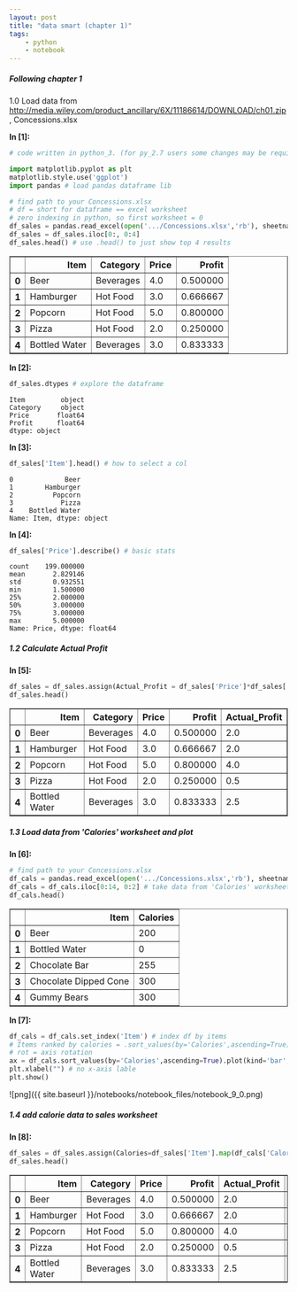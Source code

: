 ```yaml
---
layout: post
title: "data smart (chapter 1)"
tags:
    - python
    - notebook
---
```



##### Following chapter 1
1.0 Load data from http://media.wiley.com/product_ancillary/6X/11186614/DOWNLOAD/ch01.zip, Concessions.xlsx

**In [1]:**

```python
# code written in python_3. (for py_2.7 users some changes may be required)

import matplotlib.pyplot as plt
matplotlib.style.use('ggplot')
import pandas # load pandas dataframe lib

# find path to your Concessions.xlsx
# df = short for dataframe == excel worksheet
# zero indexing in python, so first worksheet = 0
df_sales = pandas.read_excel(open('.../Concessions.xlsx','rb'), sheetname=0)
df_sales = df_sales.iloc[0:, 0:4]
df_sales.head() # use .head() to just show top 4 results
```

<div>
<table border="1">
  <thead>
    <tr style="text-align: right;">
      <th></th>
      <th>Item</th>
      <th>Category</th>
      <th>Price</th>
      <th>Profit</th>
    </tr>
  </thead>
  <tbody>
    <tr>
      <th>0</th>
      <td>Beer</td>
      <td>Beverages</td>
      <td>4.0</td>
      <td>0.500000</td>
    </tr>
    <tr>
      <th>1</th>
      <td>Hamburger</td>
      <td>Hot Food</td>
      <td>3.0</td>
      <td>0.666667</td>
    </tr>
    <tr>
      <th>2</th>
      <td>Popcorn</td>
      <td>Hot Food</td>
      <td>5.0</td>
      <td>0.800000</td>
    </tr>
    <tr>
      <th>3</th>
      <td>Pizza</td>
      <td>Hot Food</td>
      <td>2.0</td>
      <td>0.250000</td>
    </tr>
    <tr>
      <th>4</th>
      <td>Bottled Water</td>
      <td>Beverages</td>
      <td>3.0</td>
      <td>0.833333</td>
    </tr>
  </tbody>
</table>
</div>



**In [2]:**

```python
df_sales.dtypes # explore the dataframe
```




    Item         object
    Category     object
    Price       float64
    Profit      float64
    dtype: object



**In [3]:**

```python
df_sales['Item'].head() # how to select a col
```




    0             Beer
    1        Hamburger
    2          Popcorn
    3            Pizza
    4    Bottled Water
    Name: Item, dtype: object



**In [4]:**

```python
df_sales['Price'].describe() # basic stats
```




    count    199.000000
    mean       2.829146
    std        0.932551
    min        1.500000
    25%        2.000000
    50%        3.000000
    75%        3.000000
    max        5.000000
    Name: Price, dtype: float64



##### 1.2 Calculate Actual Profit

**In [5]:**

```python
df_sales = df_sales.assign(Actual_Profit = df_sales['Price']*df_sales['Profit']) # adds new col
df_sales.head()
```

<div>
<table border="1">
  <thead>
    <tr style="text-align: right;">
      <th></th>
      <th>Item</th>
      <th>Category</th>
      <th>Price</th>
      <th>Profit</th>
      <th>Actual_Profit</th>
    </tr>
  </thead>
  <tbody>
    <tr>
      <th>0</th>
      <td>Beer</td>
      <td>Beverages</td>
      <td>4.0</td>
      <td>0.500000</td>
      <td>2.0</td>
    </tr>
    <tr>
      <th>1</th>
      <td>Hamburger</td>
      <td>Hot Food</td>
      <td>3.0</td>
      <td>0.666667</td>
      <td>2.0</td>
    </tr>
    <tr>
      <th>2</th>
      <td>Popcorn</td>
      <td>Hot Food</td>
      <td>5.0</td>
      <td>0.800000</td>
      <td>4.0</td>
    </tr>
    <tr>
      <th>3</th>
      <td>Pizza</td>
      <td>Hot Food</td>
      <td>2.0</td>
      <td>0.250000</td>
      <td>0.5</td>
    </tr>
    <tr>
      <th>4</th>
      <td>Bottled Water</td>
      <td>Beverages</td>
      <td>3.0</td>
      <td>0.833333</td>
      <td>2.5</td>
    </tr>
  </tbody>
</table>
</div>

##### 1.3 Load data from 'Calories' worksheet and plot

**In [6]:**

```python
# find path to your Concessions.xlsx
df_cals = pandas.read_excel(open('.../Concessions.xlsx','rb'), sheetname=1)
df_cals = df_cals.iloc[0:14, 0:2] # take data from 'Calories' worksheet
df_cals.head()
```

<div>
<table border="1">
  <thead>
    <tr style="text-align: right;">
      <th></th>
      <th>Item</th>
      <th>Calories</th>
    </tr>
  </thead>
  <tbody>
    <tr>
      <th>0</th>
      <td>Beer</td>
      <td>200</td>
    </tr>
    <tr>
      <th>1</th>
      <td>Bottled Water</td>
      <td>0</td>
    </tr>
    <tr>
      <th>2</th>
      <td>Chocolate Bar</td>
      <td>255</td>
    </tr>
    <tr>
      <th>3</th>
      <td>Chocolate Dipped Cone</td>
      <td>300</td>
    </tr>
    <tr>
      <th>4</th>
      <td>Gummy Bears</td>
      <td>300</td>
    </tr>
  </tbody>
</table>
</div>

**In [7]:**

```python
df_cals = df_cals.set_index('Item') # index df by items
# Items ranked by calories = .sort_values(by='Calories',ascending=True)
# rot = axis rotation
ax = df_cals.sort_values(by='Calories',ascending=True).plot(kind='bar', title ="Calories",figsize=(15,5),legend=False, fontsize=10, alpha=0.75, rot=20,)
plt.xlabel("") # no x-axis lable
plt.show()
```


![png]({{ site.baseurl }}/notebooks/notebook_files/notebook_9_0.png)


##### 1.4 add calorie data to sales worksheet

**In [8]:**

```python
df_sales = df_sales.assign(Calories=df_sales['Item'].map(df_cals['Calories'])) # map num calories from df_cals per item in df_sales (==Vlookup)
df_sales.head()
```

<div>
<table border="1">
  <thead>
    <tr style="text-align: right;">
      <th></th>
      <th>Item</th>
      <th>Category</th>
      <th>Price</th>
      <th>Profit</th>
      <th>Actual_Profit</th>
      <th>Calories</th>
    </tr>
  </thead>
  <tbody>
    <tr>
      <th>0</th>
      <td>Beer</td>
      <td>Beverages</td>
      <td>4.0</td>
      <td>0.500000</td>
      <td>2.0</td>
      <td>200</td>
    </tr>
    <tr>
      <th>1</th>
      <td>Hamburger</td>
      <td>Hot Food</td>
      <td>3.0</td>
      <td>0.666667</td>
      <td>2.0</td>
      <td>320</td>
    </tr>
    <tr>
      <th>2</th>
      <td>Popcorn</td>
      <td>Hot Food</td>
      <td>5.0</td>
      <td>0.800000</td>
      <td>4.0</td>
      <td>500</td>
    </tr>
    <tr>
      <th>3</th>
      <td>Pizza</td>
      <td>Hot Food</td>
      <td>2.0</td>
      <td>0.250000</td>
      <td>0.5</td>
      <td>480</td>
    </tr>
    <tr>
      <th>4</th>
      <td>Bottled Water</td>
      <td>Beverages</td>
      <td>3.0</td>
      <td>0.833333</td>
      <td>2.5</td>
      <td>0</td>
    </tr>
  </tbody>
</table>
</div>
